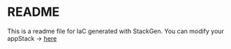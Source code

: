 # README
This is a readme file for IaC generated with StackGen.
You can modify your appStack -> [here](http://main.dev.stackgen.com/appstacks/7b4b63d4-1817-4a45-8e11-ffb5f26cb20e)
